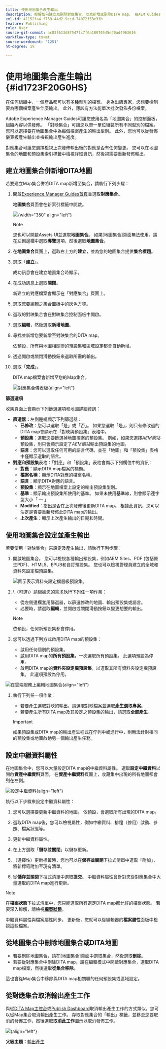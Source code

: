 ```yaml
---
title: 使用地圖集合產生輸出
description: 瞭解如何建立及刪除對應集合，以及新增或刪除DITA map。 在AEM Guides中，從對應集合設定、產生和取消輸出產生工作。
exl-id: 41152fa4-f739-44d2-9ccd-74072f53e31b
feature: Publishing
role: User
source-git-commit: ac83f613d87547fc7f6a18070545e40ad4963616
workflow-type: tm+mt
source-wordcount: '1251'
ht-degree: 1%

---
```


# 使用地圖集合產生輸出 {#id1723F20G0HS}

在任何組織中，一個產品都可以有多種型別的檔案。 身為出版專家，您想要控制要為哪個檔案產生什麼輸出。 此外，應該有方法能單次批次發佈多份檔案。

Adobe Experience Manager Guides可讓您使用名為「地圖集合」的控制面板，組織內容以供發佈。 「對映集合」可讓您以單一單位組裝所有不同型別的檔案。 您可以選擇要在地圖集合中為每個檔案產生的輸出型別。 此外，您也可以從發佈儀表板產生輸出並檢視輸出產生進度。

對應集合可讓您選擇檢視上次發佈輸出後的對應是否有任何變更。 您可以在地圖集合的地圖和預設集索引標籤中檢視詳細資訊，然後視需要重新發佈輸出。

## 建立地圖集合併新增DITA地圖

若要建立Map集合併將DITA map新增至集合，請執行下列步驟：

1. 開啟[Experience Manager Guides首頁](./intro-home-page.md#map-collections)並選取&#x200B;**對應集合**。

   **地圖集合**&#x200B;頁面會在新索引標籤中開啟。

   ![](images/map-collections-page.png){width="350" align="left"}

   >[!NOTE]
   >
   > 您也可以開啟Assets UI並選取&#x200B;**地圖集合**。 如果[地圖集合]頁面無法使用，請在左側邊欄中選取&#x200B;**導覽**&#x200B;選項，然後選取&#x200B;**地圖集合**。

1. 在&#x200B;**地圖集合**&#x200B;頁面上，選取右上方的&#x200B;**建立**，並為您的地圖集合提供&#x200B;**集合標題**。
1. 選取「**建立**」。

   成功訊息會在建立地圖集合時顯示。

1. 在成功訊息上選取&#x200B;**關閉**。

   新建立的對應檔案會顯示在「對應集合」頁面上。

1. 選取您要編輯之集合圖磚中的灰色方塊。
1. 選取的對映集合會在對映集合控制面板中開啟。
1. 選取&#x200B;**編輯**，然後選取&#x200B;**新增地圖**。
1. 尋找並新增您要新增至對映集合的DITA map。

   依預設，所有與地圖相關聯的預設集和區域設定都會自動新增。

1. 透過開啟或關閉滑動按鈕來選取所需的輸出。
1. 選取「**完成**」。

   DITA map檔案會新增至您的Map集合。

   ![對應集合儀表板](./images/map-collection-dashboard.png){align="left"}

**篩選選項**

收集頁面上會顯示下列篩選選項和地圖詳細資訊：

- **篩選器：**&#x200B;左側邊欄顯示下列篩選器：
   - **已修改**：您可以選取「是」或「否」。 如果您選取「是」，則只有修改過的DITA map會顯示在「對映與預設集」表格中。
   - **預設集**：選取您要篩選掉地圖檔案的預設集。 例如，如果您選擇&#x200B;*AEM網站*&#x200B;預設集，則只會顯示設定了&#x200B;*AEM網站*&#x200B;輸出預設集的地圖。
   - **語言**：您可以選取任何可用的語言代碼，並在「地圖」和「預設集」表格中僅顯示選取的語言。
- **對應和預設集**&#x200B;表格：「對應」和「預設集」表格會顯示下列欄位中的資訊：
   - **對應**：顯示DITA map檔案的標題。
   - **檔案名稱**：顯示DITA對應的檔案名稱。
   - **語言**：顯示DITA對應的語言。
   - **預設集**：顯示在地圖檔案上設定的輸出預設集型別。
   - **基準**：顯示輸出預設集所使用的基準。  如果未使用基準線，則會顯示連字型大小「 — 」
   - **Modified**：指出是否在上次發佈後更新DITA map。 根據此資訊，您可以決定是否要重新發佈此DITA map的輸出。
   - **上次產生**：顯示上次產生輸出的日期和時間。

## 使用地圖集合設定並產生輸出

若要使用「對映集合」來設定及產生輸出，請執行下列步驟：

1. 開啟地圖集合。 您可以檢視各種輸出預設集，例如AEM Sites、PDF (包括原生PDF)、HTML5、EPUB和自訂預設集。 您也可以檢視管理員建立的全域和資料夾設定檔預設集。

   ![](images/global-preset-icon.svg)圖示表示資料夾設定檔層級預設集。
1. \（可選\）請根據您的需求執行下列任一項作業：
   - 從左側邊欄套用篩選器，以篩選修改的地圖、輸出預設集或語言。
   - 必要時，請選取&#x200B;**編輯**，並開啟或關閉滑動按鈕以變更想要的輸出。


   >[!NOTE]
   >  
   > 依預設，任何新預設集都會停用。

1. 您可以透過下列方式啟用DITA map的預設集：

   - 啟用任何個別的預設集。
   - 啟用DITA map的&#x200B;**所有預設集**，一次選取所有預設集。 此選項預設為停用。
   - 啟用DITA map的&#x200B;**資料夾設定檔預設集**，以選取其所有資料夾設定檔預設集。 此選項預設為停用。

![在雲端服務上編輯地圖集合](images/edit-map-collection-cs.png){align="left"}



1. 執行下列任一項作業：

   - 若要產生選取對映的輸出，請選取對映檔案並選取&#x200B;**產生選取專案**。
   - 若要產生所有DITA map及其設定之預設集的輸出，請選取&#x200B;**全部產生**。

   >[!IMPORTANT]
   >
   > 如果預設集或DITA map的輸出產生程式在佇列中或進行中，則無法針對相同的預設集或地圖啟動另一個輸出產生任務。

## 設定中繼資料屬性

在地圖集合中，您可以大量設定DITA map的中繼資料屬性。 選取&#x200B;**設定中繼資料**&#x200B;以開啟&#x200B;**資產中繼資料**&#x200B;頁面。 在&#x200B;**資產中繼資料**&#x200B;頁面上，收藏集中出現的所有地圖都會列在左側。

![設定中繼資料](images/map-collection-asset-metadata.png){align="left"}

執行以下步驟來設定中繼資料屬性：

1. 您可以選擇要更新中繼資料的地圖。 依預設，會選取所有出現的DITA map。

1. 選取DITA map後，您可以檢視屬性，例如中繼資料、排程（停用）啟動、參照、檔案狀態等。

1. 更新中繼資料屬性。

1. 在上方選取「**儲存並關閉**」以儲存更新。
1. （選擇性）更新標籤時，您也可以在&#x200B;**儲存並關閉**&#x200B;下拉式清單中選取「附加」，將新標籤附加至現有清單。
1. 從&#x200B;**儲存並關閉**&#x200B;下拉式清單中選取&#x200B;**提交**。
中繼資料屬性會針對您從對應集合中大量選取的DITA map進行更新。

>[!NOTE]
> 
>在&#x200B;**檔案狀態**&#x200B;下拉式清單中，您只能選取所有選定DITA map都允許的檔案狀態。 若要深入瞭解，請檢視&#x200B;[**檔案狀態**](./web-editor-document-states.md)。

中繼資料屬性與檔案屬性同步。 更新後，您就可以從編輯器的&#x200B;**檔案屬性**&#x200B;面板中檢視這些檔案。



## 從地圖集合中刪除地圖集合或DITA地圖

- 若要刪除地圖集合，請在[地圖集合]頁面中選取集合，然後選取&#x200B;**刪除**。
- 若要從對應集合中刪除DITA map，請在編輯模式中開啟對應集合，選取DITA map檔案，然後選取&#x200B;**從集合移除**。

這也會從Map集合中移除與DITA map相關聯的任何預設集或區域設定。


## 從對應集合取消輸出產生工作

與從[DITA Map主控台](generate-output-for-a-dita-map.md#id2061H100T5Z)或[Publish Dashboard](generate-output-publish-dashboard.md#)取消輸出產生工作的方式類似，您可以從Map集合取消輸出產生工作。 存取對應集合的「輸出」標籤，並移至您要取消的發佈工作，然後選取&#x200B;**取消此工作**&#x200B;圖示以取消發佈工作。

![](images/cancel-publish-task-map-collection.png){align="left"}

**父級主題：**[&#x200B;輸出產生](generate-output.md)
